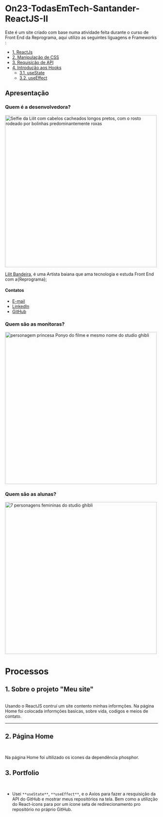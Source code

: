 
# On23-TodasEmTech-Santander-ReactJS-II

Este é um site criado com base numa atividade feita durante o curso de Front End da Reprograma, aqui utilizo as seguintes liguagens e Frameworks :

  - [1. ReactJs]()
  - [2. Manipulação de CSS]()
  - [3. Requisição de API]()
  - [4. Introdução aos Hooks]()
    - [3.1. useState]()
    - [3.2. useEffect]()

## Apresentação

### Quem é a desenvolvedora?

<img src='./assets/lilit.jpeg' width=500 alt='Selfie da Lilit com cabelos cacheados longos pretos, com o rosto rodeado por bolinhas predominantemente roxas'>

[Lilit Bandeira](https://www.instagram.com/lilitravesti), é uma Artista baiana que ama tecnologia e estuda Front End com a{Reprograma};

#### Contatos

- [E-mail](annacarolinemm@gmail.com)
- [LinkedIn](https://www.linkedin.com/in/lilitbandeira)
- [GitHub](https://github.com/AnnaMirand4)

### Quem são as monitoras?

<img src='./assets/Ponyo.webp' width=500 alt='personagem princesa Ponyo do filme e mesmo nome do studio ghibli'>

### Quem são as alunas?

<img src='./assets/ghibligirls.jpeg' width=500 alt='7 personagens femininas do studio ghibli'>


# Processos

## 1. Sobre o projeto "Meu site" 
<br>
Usando o ReactJS contruí um site contento minhas informções. Na página Home foi colocada informções basicas, sobre vida, codigos e meios de contato. 

<br>

--- 
## 2. Página Home
<br>

Na página Home foi ultilizado os icones da dependência phosphor.

## 3. Portfolio
<br>

- Usei `**useState**`, `**useEffect**`, e o Axios para fazer a resquisição da API do GitHub e mostrar meus repositórios na tela. Bem como a utilizção do React-icons para por um ícone seta de redirecionamento pro repositório no práprio GitHub. 

